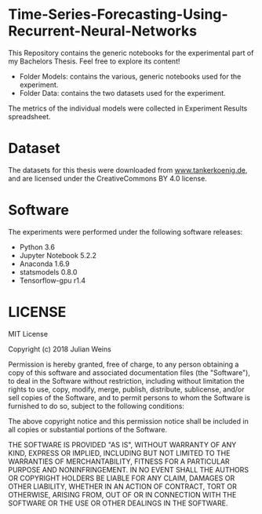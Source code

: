 # Time-Series-Forecasting-Using-Recurrent-Neural-Networks

This Repository contains the generic notebooks for the experimental part of my Bachelors Thesis. Feel free to explore its content!

- Folder Models: contains the various, generic notebooks used for the experiment.
- Folder Data: contains the two datasets used for the experiment.

The metrics of the individual models were collected in Experiment Results spreadsheet.



# Dataset

The datasets for this thesis were downloaded from www.tankerkoenig.de, and are licensed under the CreativeCommons BY 4.0 license. 


# Software

The experiments were performed under the following software releases:

- Python 3.6
- Jupyter Notebook 5.2.2
- Anaconda 1.6.9
- statsmodels 0.8.0
- Tensorflow-gpu r1.4

# LICENSE

MIT License

Copyright (c) 2018 Julian Weins

Permission is hereby granted, free of charge, to any person obtaining a copy
of this software and associated documentation files (the "Software"), to deal
in the Software without restriction, including without limitation the rights
to use, copy, modify, merge, publish, distribute, sublicense, and/or sell
copies of the Software, and to permit persons to whom the Software is
furnished to do so, subject to the following conditions:

The above copyright notice and this permission notice shall be included in all
copies or substantial portions of the Software.

THE SOFTWARE IS PROVIDED "AS IS", WITHOUT WARRANTY OF ANY KIND, EXPRESS OR
IMPLIED, INCLUDING BUT NOT LIMITED TO THE WARRANTIES OF MERCHANTABILITY,
FITNESS FOR A PARTICULAR PURPOSE AND NONINFRINGEMENT. IN NO EVENT SHALL THE
AUTHORS OR COPYRIGHT HOLDERS BE LIABLE FOR ANY CLAIM, DAMAGES OR OTHER
LIABILITY, WHETHER IN AN ACTION OF CONTRACT, TORT OR OTHERWISE, ARISING FROM,
OUT OF OR IN CONNECTION WITH THE SOFTWARE OR THE USE OR OTHER DEALINGS IN THE
SOFTWARE.
